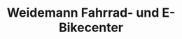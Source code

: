 ---
title: "Weidemann Fahrrad- und E-Bikecenter"
url: /ueberlingen/weidemann-fahrrad-und-e-bikecenter/
shop: Fahrrad
---